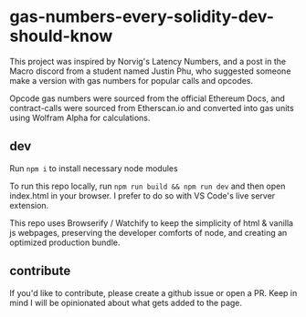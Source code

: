 # gas-numbers-every-solidity-dev-should-know

This project was inspired by Norvig's Latency Numbers, and a post in the Macro discord from a student named Justin Phu, who suggested someone make a version with gas numbers for popular calls and opcodes.

Opcode gas numbers were sourced from the official Ethereum Docs, and contract-calls were sourced from Etherscan.io and converted into gas units using Wolfram Alpha for calculations.


## dev
Run `npm i` to install necessary node modules 

To run this repo locally, run `npm run build && npm run dev` and then open index.html in your browser. I prefer to do so with VS Code's live server extension.

This repo uses Browserify / Watchify to keep the simplicity of html & vanilla js webpages, preserving the developer comforts of node, and creating an optimized production bundle.

## contribute

If you'd like to contribute, please create a github issue or open a PR. Keep in mind I will be opinionated about what gets added to the page.